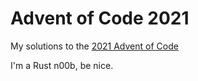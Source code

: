 # Advent of Code 2021
My solutions to the [2021 Advent of Code](https://adventofcode.com/2021/)

I'm a Rust n00b, be nice.
